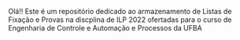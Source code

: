 Olá!! 
Este é um repositório dedicado ao armazenamento de Listas de Fixação e Provas na discplina de ILP 2022 ofertadas para o curso de Engenharia de Controle e Automação e Processos da UFBA
